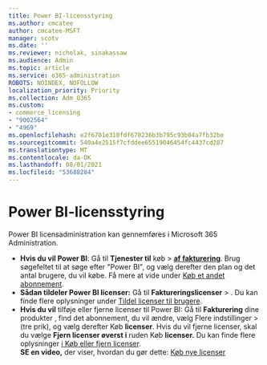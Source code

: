 ```yaml
---
title: Power BI-licensstyring
ms.author: cmcatee
author: cmcatee-MSFT
manager: scotv
ms.date: ''
ms.reviewer: nicholak, sinakassaw
ms.audience: Admin
ms.topic: article
ms.service: o365-administration
ROBOTS: NOINDEX, NOFOLLOW
localization_priority: Priority
ms.collection: Adm_O365
ms.custom:
- commerce_licensing
- "9002564"
- "4969"
ms.openlocfilehash: e2f6701e310fdf670236b3b795c93b04a7fb32be
ms.sourcegitcommit: 540a4e2515f7cfddee65519046454fc4437cd287
ms.translationtype: MT
ms.contentlocale: da-DK
ms.lasthandoff: 08/01/2021
ms.locfileid: "53688284"
---
```

# <a name="power-bi-license-management"></a>Power BI-licensstyring

Power BI licensadministration kan gennemføres i Microsoft 365 Administration.

- **Hvis du vil Power BI**: Gå til **Tjenester til** køb \> **[af fakturering](https://go.microsoft.com/fwlink/p/?linkid=868433)**. Brug søgefeltet til at søge efter "Power BI", og vælg derefter den plan og det antal brugere, du vil købe. Få mere at vide under [Køb et andet abonnement](/microsoft-365/commerce/try-or-buy-microsoft-365#buy-a-different-subscription).
- **Sådan tildeler Power BI licenser:** Gå til **Faktureringslicenser**  >  **[](https://go.microsoft.com/fwlink/p/?linkid=842264)**. Du kan finde flere oplysninger under [Tildel licenser til brugere](/microsoft-365/admin/manage/assign-licenses-to-users).
- **Hvis du vil** tilføje eller fjerne licenser til Power BI: Gå til **Fakturering** dine produkter , find det abonnement, du vil ændre, vælg Flere indstillinger  >  **[](https://go.microsoft.com/fwlink/p/?linkid=842054)**(tre prik), og vælg derefter Køb **licenser**.  Hvis du vil fjerne licenser, skal du vælge **Fjern licenser øverst i** ruden Køb **licenser.** Du kan finde flere oplysninger [i Køb eller fjern licenser](/microsoft-365/commerce/licenses/buy-licenses).\
**SE en video,** der viser, hvordan du gør dette: [Køb nye licenser](https://go.microsoft.com/fwlink/p/?linkid=2154857)